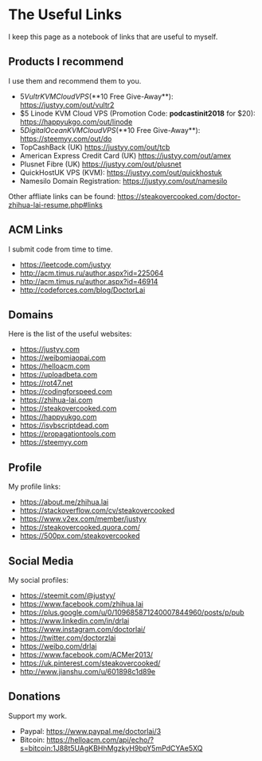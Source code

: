 # The Useful Links
I keep this page as a notebook of links that are useful to myself.

## Products I recommend
I use them and recommend them to you.
- $5 Vultr KVM Cloud VPS (**$10 Free Give-Away**): https://justyy.com/out/vultr2
- $5 Linode KVM Cloud VPS (Promotion Code: **podcastinit2018** for $20): https://happyukgo.com/out/linode 
- $5 DigitalOcean KVM Cloud VPS (**$10 Free Give-Away**): https://steemyy.com/out/do
- TopCashBack (UK) https://justyy.com/out/tcb
- American Express Credit Card (UK) https://justyy.com/out/amex
- Plusnet Fibre (UK) https://justyy.com/out/plusnet
- QuickHostUK VPS (KVM): https://justyy.com/out/quickhostuk
- Namesilo Domain Registration: https://justyy.com/out/namesilo

Other affliate links can be found: https://steakovercooked.com/doctor-zhihua-lai-resume.php#links

## ACM Links
I submit code from time to time.
- https://leetcode.com/justyy
- http://acm.timus.ru/author.aspx?id=225064
- http://acm.timus.ru/author.aspx?id=46914
- http://codeforces.com/blog/DoctorLai

## Domains
Here is the list of the useful websites:
- https://justyy.com 
- https://weibomiaopai.com 
- https://helloacm.com 
- https://uploadbeta.com 
- https://rot47.net 
- https://codingforspeed.com 
- https://zhihua-lai.com 
- https://steakovercooked.com 
- https://happyukgo.com 
- https://isvbscriptdead.com
- https://propagationtools.com
- https://steemyy.com

## Profile
My profile links:
- https://about.me/zhihua.lai
- https://stackoverflow.com/cv/steakovercooked
- https://www.v2ex.com/member/justyy
- https://steakovercooked.quora.com/
- https://500px.com/steakovercooked

## Social Media
My social profiles:
- https://steemit.com/@justyy/
- https://www.facebook.com/zhihua.lai
- https://plus.google.com/u/0/109685871240007844960/posts/p/pub
- https://www.linkedin.com/in/drlai
- https://www.instagram.com/doctorlai/
- https://twitter.com/doctorzlai
- https://weibo.com/drlai
- https://www.facebook.com/ACMer2013/
- https://uk.pinterest.com/steakovercooked/
- http://www.jianshu.com/u/601898c1d89e

## Donations
Support my work.
- Paypal: https://www.paypal.me/doctorlai/3
- Bitcoin: https://helloacm.com/api/echo/?s=bitcoin:1J88t5UAgKBHhMgzkyH9bpY5mPdCYAe5XQ
